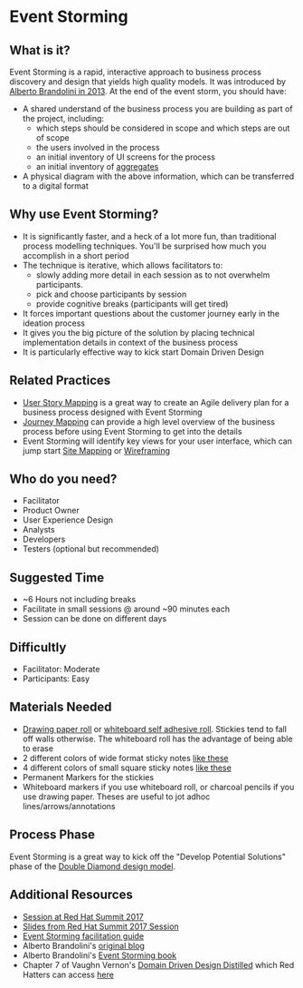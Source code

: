 # Event Storming

## What is it?

Event Storming is a rapid, interactive approach to business process discovery and design that yields high quality models. It was introduced by [Alberto Brandolini in 2013](http://ziobrando.blogspot.com/2013/11/introducing-event-storming.html). At the end of the event storm, you should have:

- A shared understand of the business process you are building as part of the project, including:
  - which steps should be considered in scope and which steps are out of scope
  - the users involved in the process
  - an initial inventory of UI screens for the process
  - an initial inventory of [aggregates](https://martinfowler.com/bliki/DDD_Aggregate.html)
- A physical diagram with the above information, which can be transferred to a digital format


## Why use Event Storming?

- It is significantly faster, and a heck of a lot more fun, than traditional process modelling techniques. You'll be surprised how much you accomplish in a short period
- The technique is iterative, which allows facilitators to:
  - slowly adding more detail in each session as to not overwhelm participants.
  - pick and choose participants by session
  - provide cognitive breaks (participants will get tired)
- It forces important questions about the customer journey early in the ideation process
- It gives you the big picture of the solution by placing technical implementation details in context of the business process
- It is particularly effective way to kick start Domain Driven Design


## Related Practices

- [User Story Mapping](user_story_mapping.md) is a great way to create an Agile delivery plan for a business process designed with Event Storming
- [Journey Mapping](http://www.designkit.org/methods/63) can provide a high level overview of the business process before using Event Storming to get into the details
- Event Storming will identify key views for your user interface, which can jump start [Site Mapping](https://methods.18f.gov/decide/site-mapping/) or [Wireframing](https://methods.18f.gov/make/wireframing/)


## Who do you need?

- Facilitator
- Product Owner
- User Experience Design
- Analysts
- Developers
- Testers (optional but recommended)


## Suggested Time

- ~6 Hours not including breaks
- Facilitate in small sessions @ around ~90 minutes each
- Session can be done on different days


## Difficultly
- Facilitator: Moderate
- Participants: Easy


## Materials Needed

- [Drawing paper roll](http://www.ikea.com/us/en/catalog/products/80324072/) or [whiteboard self adhesive roll](https://www.amazon.com/GoWrite-Self-Adhesive-24-Inches-20-Feet-AR2420/dp/B00377TWSE). Stickies tend to fall off walls otherwise. The whiteboard roll has the advantage of being able to erase
- 2 different colors of wide format sticky notes [like these](https://www.amazon.com/Post-Notes-Cape-Collection-655-5PK/dp/B00006JNNG)
- 4 different colors of small square sticky notes [like these](https://www.amazon.com/dp/B01N1UE0JY?psc=1)
- Permanent Markers for the stickies
- Whiteboard markers if you use whiteboard roll, or charcoal pencils if you use drawing paper. Theses are useful to jot adhoc lines/arrows/annotations



## Process Phase
Event Storming is a great way to kick off the "Develop Potential Solutions" phase of the [Double Diamond design model](https://medium.com/digital-experience-design/how-to-apply-a-design-thinking-hcd-ux-or-any-creative-process-from-scratch-b8786efbf812).


## Additional Resources
- [Session at Red Hat Summit 2017](https://www.youtube.com/watch?v=m6h_ppEDPrU)
- [Slides from Red Hat Summit 2017 Session](https://docs.google.com/a/redhat.com/presentation/d/125w0k76hsZBrDEqk7XwdUdZe4aets3kE_H3U-pU56Fg/edit?usp=sharing)
- [Event Storming facilitation guide](https://docs.google.com/a/redhat.com/document/d/1LL0cGg8xlhma8Xpffgmleo5l2pPmJBGGsXsrhPx6edU/edit?usp=sharing)
- Alberto Brandolini's [original blog](http://ziobrando.blogspot.com/2013/11/introducing-event-storming.html)
- Alberto Brandolini's [Event Storming book](http://eventstorming.com/)
- Chapter 7 of Vaughn Vernon's [Domain Driven Design Distilled](https://www.amazon.com/Domain-Driven-Design-Distilled-Vaughn-Vernon/dp/0134434420) which Red Hatters can access [here](https://mojo.redhat.com/docs/DOC-1123762)
